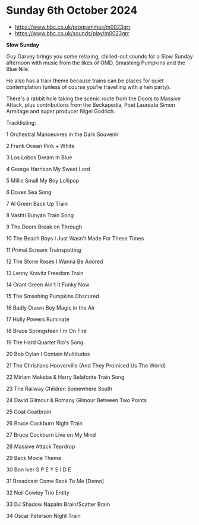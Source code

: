 # Sunday 6th October 2024

- https://www.bbc.co.uk/programmes/m0023grr
- https://www.bbc.co.uk/sounds/play/m0023grr

**Slow Sunday**

Guy Garvey brings you some relaxing, chilled-out sounds for a Slow Sunday afternoon with music from the likes of OMD, Smashing Pumpkins and the Blue Nile.

He also has a train theme because trains can be places for quiet contemplation (unless of course you're travelling with a hen party).

There's a rabbit hole taking the scenic route from the Doors to Massive Attack, plus contributions from the Beckapedia, Poet Laureate Simon Armitage and super producer Nigel Godrich.

Tracklisting:

1
Orchestral Manoeuvres in the Dark
Souvenir

2
Frank Ocean
Pink + White

3
Los Lobos
Dream In Blue

4
George Harrison
My Sweet Lord

5
Millie Small
My Boy Lollipop

6
Doves
Sea Song

7
Al Green
Back Up Train

8
Vashti Bunyan
Train Song

9
The Doors
Break on Through

10
The Beach Boys
I Just Wasn't Made For These Times

11
Primal Scream
Trainspotting

12
The Stone Roses
I Wanna Be Adored

13
Lenny Kravitz
Freedom Train

14
Grant Green
Ain't It Funky Now

15
The Smashing Pumpkins
Obscured

16
Badly Drawn Boy
Magic in the Air

17
Holly Powers
Ruminate

18
Bruce Springsteen
I'm On Fire

19
The Hard Quartet
Rio's Song

20
Bob Dylan
I Contain Multitudes

21
The Christians
Hooverville (And They Promised Us The World)

22
Miriam Makeba & Harry Belafonte
Train Song

23
The Railway Children
Somewhere South

24
David Gilmour & Romany Gilmour
Between Two Points

25
Goat
Goatbrain

26
Bruce Cockburn
Night Train

27
Bruce Cockburn
Live on My Mind

28
Massive Attack
Teardrop

29
Beck
Movie Theme

30
Bon Iver
S P E Y S I D E

31
Broadcast
Come Back To Me [Demo]

32
Neil Cowley Trio
Entity

33
DJ Shadow
Napalm Brain/Scatter Brain

34
Oscar Peterson
Night Train
